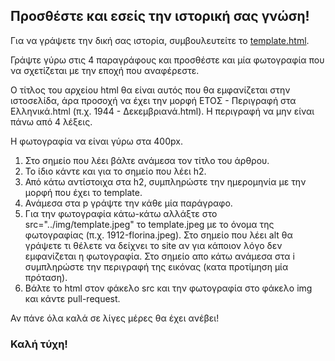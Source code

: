 ## Προσθέστε και εσείς την ιστορική σας γνώση!

Για να γράψετε την δική σας ιστορία, συμβουλευτείτε το [template.html](template.html).

Γράψτε γύρω στις 4 παραγράφους και προσθέστε και μία φωτογραφία που να σχετίζεται με την εποχή που αναφέρεστε.

Ο τίτλος του αρχείου html θα είναι αυτός που θα εμφανίζεται στην ιστοσελίδα, άρα προσοχή να έχει την μορφή ΕΤΟΣ - Περιγραφή στα Ελληνικά.html (π.χ. 1944 - Δεκεμβριανά.html). Η περιγραφή να μην είναι πάνω από 4 λέξεις.

Η φωτογραφία να είναι γύρω στα 400px.

1. Στο σημείο που λέει <title> και </title> βάλτε ανάμεσα τον τίτλο του άρθρου.
2. Το ίδιο κάντε και για το σημείο που λέει h2.
3. Από κάτω αντίστοιχα στα h2, συμπληρώστε την ημερομηνία με την μορφή που έχει το template.
4. Ανάμεσα στα p γράψτε την κάθε μία παράγραφο.
5. Για την φωτογραφία κάτω-κάτω αλλάξτε στο src="../img/template.jpeg" το template.jpeg με το όνομα της φωτογραφίας (π.χ. 1912-florina.jpeg). Στο σημείο που λέει alt θα γράψετε τι θέλετε να δείχνει το site αν για κάποιον λόγο δεν εμφανίζεται η φωτογραφία. Στο σημείο απο κάτω ανάμεσα στα i συμπληρώστε την περιγραφή της εικόνας (κατα προτίμηση μία πρόταση).
6. Bάλτε το html στον φάκελο src και την φωτογραφία στο φάκελο img και κάντε pull-request.

Αν πάνε όλα καλά σε λίγες μέρες θα έχει ανέβει!
### Καλή τύχη!
